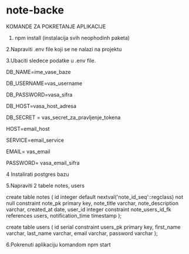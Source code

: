 # note-backe

KOMANDE ZA POKRETANJE APLIKACIJE

1. npm install (instalacija svih neophodinh paketa)

2.Napraviti .env file koji se ne nalazi na projektu

3.Ubaciti sledece podatke u .env file.

DB_NAME=ime_vase_baze

DB_USERNAME=vas_username

DB_PASSWORD=vasa_sifra

DB_HOST=vasa_host_adresa

DB_SECRET = vas_secret_za_pravljenje_tokena

HOST=email_host

SERVICE=email_service

EMAIL= vas_email

PASSWORD= vasa_email_sifra

4 Instalirati postgres bazu

5.Napraviti 2 tabele notes, users

create table notes
(
id                integer default nextval('note_id_seq'::regclass) not null
constraint note_pk
primary key,
note_title        varchar,
note_description  varchar,
created_at        date,
user_id           integer
constraint note_users_id_fk
references users,
notification_time timestamp
);

create table users
(
id         serial
constraint users_pk
primary key,
first_name varchar,
last_name  varchar,
email      varchar,
password   varchar
);

6.Pokrenuti aplikaciju komandom npm start


